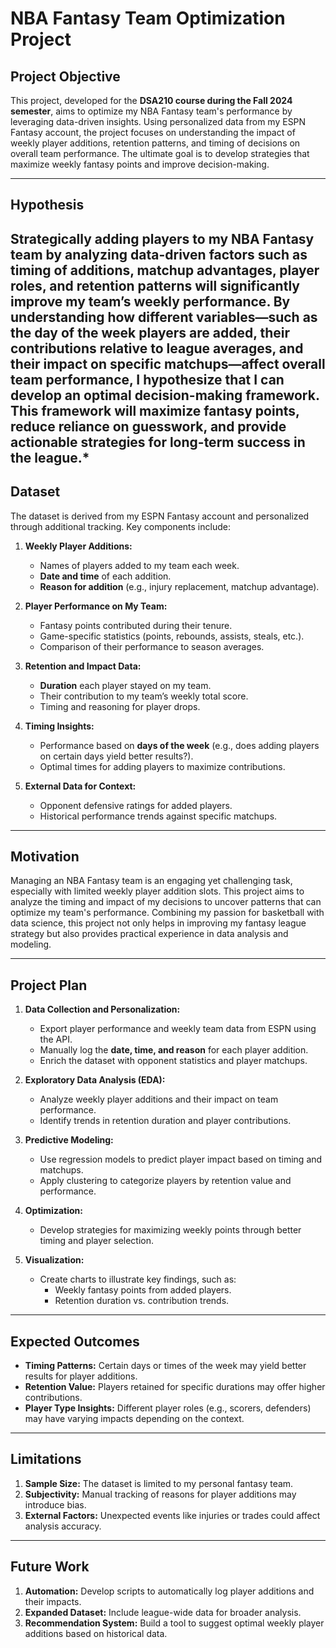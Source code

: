 # NBA Fantasy Team Optimization Project

## Project Objective
This project, developed for the **DSA210 course during the Fall 2024 semester**, aims to optimize my NBA Fantasy team's performance by leveraging data-driven insights. Using personalized data from my ESPN Fantasy account, the project focuses on understanding the impact of weekly player additions, retention patterns, and timing of decisions on overall team performance. The ultimate goal is to develop strategies that maximize weekly fantasy points and improve decision-making.

---

## Hypothesis
Strategically adding players to my NBA Fantasy team by analyzing data-driven factors such as timing of additions, matchup advantages, player roles, and retention patterns will significantly improve my team’s weekly performance. By understanding how different variables—such as the day of the week players are added, their contributions relative to league averages, and their impact on specific matchups—affect overall team performance, I hypothesize that I can develop an optimal decision-making framework. This framework will maximize fantasy points, reduce reliance on guesswork, and provide actionable strategies for long-term success in the league.*
---

## Dataset

The dataset is derived from my ESPN Fantasy account and personalized through additional tracking. Key components include:

1. **Weekly Player Additions:**
   - Names of players added to my team each week.
   - **Date and time** of each addition.
   - **Reason for addition** (e.g., injury replacement, matchup advantage).

2. **Player Performance on My Team:**
   - Fantasy points contributed during their tenure.
   - Game-specific statistics (points, rebounds, assists, steals, etc.).
   - Comparison of their performance to season averages.

3. **Retention and Impact Data:**
   - **Duration** each player stayed on my team.
   - Their contribution to my team’s weekly total score.
   - Timing and reasoning for player drops.

4. **Timing Insights:**
   - Performance based on **days of the week** (e.g., does adding players on certain days yield better results?).
   - Optimal times for adding players to maximize contributions.

5. **External Data for Context:**
   - Opponent defensive ratings for added players.
   - Historical performance trends against specific matchups.

---

## Motivation
Managing an NBA Fantasy team is an engaging yet challenging task, especially with limited weekly player addition slots. This project aims to analyze the timing and impact of my decisions to uncover patterns that can optimize my team's performance. Combining my passion for basketball with data science, this project not only helps in improving my fantasy league strategy but also provides practical experience in data analysis and modeling.

---

## Project Plan

1. **Data Collection and Personalization:**
   - Export player performance and weekly team data from ESPN using the API.
   - Manually log the **date, time, and reason** for each player addition.
   - Enrich the dataset with opponent statistics and player matchups.

2. **Exploratory Data Analysis (EDA):**
   - Analyze weekly player additions and their impact on team performance.
   - Identify trends in retention duration and player contributions.

3. **Predictive Modeling:**
   - Use regression models to predict player impact based on timing and matchups.
   - Apply clustering to categorize players by retention value and performance.

4. **Optimization:**
   - Develop strategies for maximizing weekly points through better timing and player selection.

5. **Visualization:**
   - Create charts to illustrate key findings, such as:
     - Weekly fantasy points from added players.
     - Retention duration vs. contribution trends.

---

## Expected Outcomes
- **Timing Patterns:** Certain days or times of the week may yield better results for player additions.
- **Retention Value:** Players retained for specific durations may offer higher contributions.
- **Player Type Insights:** Different player roles (e.g., scorers, defenders) may have varying impacts depending on the context.

---

## Limitations
1. **Sample Size:** The dataset is limited to my personal fantasy team.
2. **Subjectivity:** Manual tracking of reasons for player additions may introduce bias.
3. **External Factors:** Unexpected events like injuries or trades could affect analysis accuracy.

---

## Future Work
1. **Automation:** Develop scripts to automatically log player additions and their impacts.
2. **Expanded Dataset:** Include league-wide data for broader analysis.
3. **Recommendation System:** Build a tool to suggest optimal weekly player additions based on historical data.


